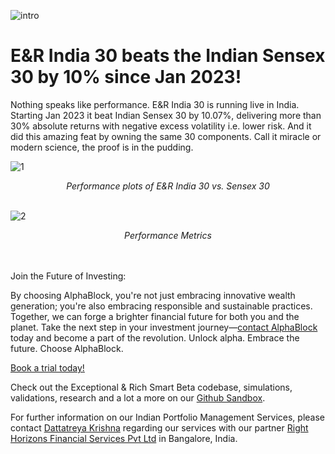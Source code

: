 ![intro](/sensex_30/intro.jpeg)

# E&R India 30 beats the Indian Sensex 30 by 10% since Jan 2023!


Nothing speaks like performance. E&R India 30 is running live in India. Starting Jan 2023 it beat Indian Sensex 30 by 10.07%, delivering more than 30% absolute returns with negative excess volatility i.e. lower risk. And it did this amazing feat by owning the same 30 components. Call it miracle or modern science, the proof is in the pudding.

![1](/sensex_30/1.png)

<div align="center"><em>Performance plots of E&R India 30 vs. Sensex 30</em><br><br></div>

![2](/sensex_30/2.png)
<div align="center"><em>Performance Metrics</em><br><br></div>

<br>

Join the Future of Investing:

By choosing AlphaBlock, you're not just embracing innovative wealth generation; you're also embracing responsible and sustainable practices. Together, we can forge a brighter financial future for both you and the planet. Take the next step in your investment journey—[contact AlphaBlock](https://calendly.com/mukulpal/alphablock?month=2024-04) today and become a part of the revolution. Unlock alpha. Embrace the future. Choose AlphaBlock.

[Book a trial today!](https://calendly.com/mukulpal/alphablock)

Check out the Exceptional & Rich Smart Beta codebase, simulations, validations, research and a lot a more on our [Github Sandbox](https://github.com/alphablockorg/SandBox---RankingAndPortfolioBuilding).

For further information on our Indian Portfolio Management Services, please contact [Dattatreya Krishna](https://www.linkedin.com/in/dattatreyabk/?lipi=urn%3Ali%3Apage%3Ad_flagship3_pulse_read%3B9j0F6inaQvqCdjpJY%2BlO5w%3D%3D) regarding our services with our partner [Right Horizons Financial Services Pvt Ltd](https://www.linkedin.com/company/right-horizons-investment-advisory-and-wealth-management-pvt--ltd-/?lipi=urn%3Ali%3Apage%3Ad_flagship3_pulse_read%3B9j0F6inaQvqCdjpJY%2BlO5w%3D%3D) in Bangalore, India.